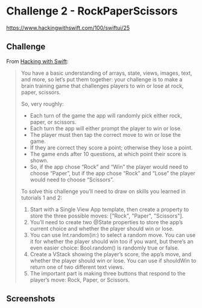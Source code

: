 # Challenge 2 - RockPaperScissors

https://www.hackingwithswift.com/100/swiftui/25

## Challenge

From [Hacking with Swift](https://www.hackingwithswift.com/guide/ios-swiftui/2/3/challenge):
>You have a basic understanding of arrays, state, views, images, text, and more, so let’s put them together: your challenge is to make a brain training game that challenges players to win or lose at rock, paper, scissors.
>
>So, very roughly:
>
>- Each turn of the game the app will randomly pick either rock, paper, or scissors.
>- Each turn the app will either prompt the player to win or lose.
>- The player must then tap the correct move to win or lose the game.
>- If they are correct they score a point; otherwise they lose a point.
>- The game ends after 10 questions, at which point their score is shown.
>- So, if the app chose “Rock” and “Win” the player would need to choose “Paper”, but if the app chose “Rock” and “Lose” the player would need to choose “Scissors”.
>
>To solve this challenge you’ll need to draw on skills you learned in tutorials 1 and 2:
>
>1. Start with a Single View App template, then create a property to store the three possible moves: ["Rock", "Paper", "Scissors"].
>2. You’ll need to create two @State properties to store the app’s current choice and whether the player should win or lose.
>3. You can use Int.random(in:) to select a random move. You can use it for whether the player should win too if you want, but there’s an even easier choice: Bool.random() is randomly true or false.
>4. Create a VStack showing the player’s score, the app’s move, and whether the player should win or lose. You can use if shouldWin to return one of two different text views.
>5. The important part is making three buttons that respond to the player’s move: Rock, Paper, or Scissors.

## Screenshots

